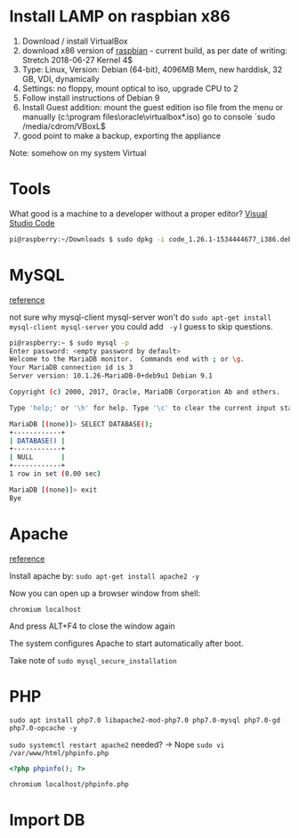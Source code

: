 # Install LAMP on raspbian x86

1. Download / install VirtualBox
2. download x86 version of [raspbian](https://www.raspberrypi.org/downloads/raspberry-pi-desktop/) - current build, as per date of writing: Stretch 2018-06-27 Kernel 4$
3. Type: Linux, Version: Debian (64-bit), 4096MB Mem, new harddisk, 32 GB, VDI, dynamically
4. Settings: no floppy, mount optical to iso, upgrade CPU to 2
5. Follow install instructions of Debian 9
6. Install Guest addition: mount the guest edition iso file from the menu or manually (c:\program files\oracle\virtualbox\*.iso) go to console `sudo /media/cdrom/VBoxL$
7. good point to make a backup, exporting the appliance

Note: somehow on my system Virtual

# Tools
What good is a machine to a developer without a proper editor? [Visual Studio Code](https://code.visualstudio.com/docs/?dv=linux32_deb)

```bash
pi@raspberry:~/Downloads $ sudo dpkg -i code_1.26.1-1534444677_i386.deb
```

# MySQL

[reference](https://linuxconfig.org/how-to-install-mysql-community-server-on-debian-9-stretch-linux)

not sure why mysql-client mysql-server won't do `sudo apt-get install mysql-client mysql-server` you could add ` -y` I guess to skip questions.

```bash
pi@raspberry:~ $ sudo mysql -p
Enter password: <empty password by default>
Welcome to the MariaDB monitor.  Commands end with ; or \g.
Your MariaDB connection id is 3
Server version: 10.1.26-MariaDB-0+deb9u1 Debian 9.1

Copyright (c) 2000, 2017, Oracle, MariaDB Corporation Ab and others.

Type 'help;' or '\h' for help. Type '\c' to clear the current input statement.

MariaDB [(none)]> SELECT DATABASE();
+------------+
| DATABASE() |
+------------+
| NULL       |
+------------+
1 row in set (0.00 sec)

MariaDB [(none)]> exit
Bye
```

# Apache

[reference](https://www.cyberciti.biz/faq/how-to-install-linux-apache-mysql-php-lamp-stack-on-debian-9-stretch/)

Install apache by:
`sudo apt-get install apache2 -y`

Now you can open up a browser window from shell:

`chromium localhost`

And press ALT+F4 to close the window again

The system configures Apache to start automatically after boot.

Take note of `sudo mysql_secure_installation`

# PHP

`sudo apt install php7.0 libapache2-mod-php7.0 php7.0-mysql php7.0-gd php7.0-opcache -y`

`sudo systemctl restart apache2` needed? -> Nope
`sudo vi /var/www/html/phpinfo.php`

```php
<?php phpinfo(); ?>
```

`chromium localhost/phpinfo.php`

# Import DB